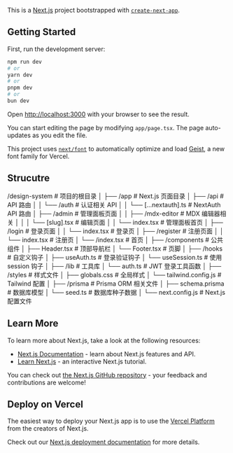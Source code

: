 This is a [Next.js](https://nextjs.org) project bootstrapped with [`create-next-app`](https://nextjs.org/docs/app/api-reference/cli/create-next-app).

## Getting Started

First, run the development server:

```bash
npm run dev
# or
yarn dev
# or
pnpm dev
# or
bun dev
```

Open [http://localhost:3000](http://localhost:3000) with your browser to see the result.

You can start editing the page by modifying `app/page.tsx`. The page auto-updates as you edit the file.

This project uses [`next/font`](https://nextjs.org/docs/app/building-your-application/optimizing/fonts) to automatically optimize and load [Geist](https://vercel.com/font), a new font family for Vercel.

## Strucutre

/design-system                      # 项目的根目录
│
├── /app                           # Next.js 页面目录
│   ├── /api                         # API 路由
│   │   └── /auth                    # 认证相关 API
│   │       └── [...nextauth].ts     # NextAuth API 路由
│   ├── /admin                       # 管理面板页面
│   │   ├── /mdx-editor              # MDX 编辑器相关
│   │   │   └── [slug].tsx           # 编辑页面
│   │   └── index.tsx                # 管理面板首页
│   ├── /login                       # 登录页面
│   │   └── index.tsx                # 登录页
│   ├── /register                    # 注册页面
│   │   └── index.tsx                # 注册页
│   └── /index.tsx                   # 首页
│
├── /components                      # 公共组件
│   ├── Header.tsx                   # 顶部导航栏
│   └── Footer.tsx                   # 页脚
│
├── /hooks                           # 自定义钩子
│   ├── useAuth.ts                   # 登录验证钩子
│   └── useSession.ts                # 使用 session 钩子
│
├── /lib                             # 工具库
│   └── auth.ts                      # JWT 登录工具函数
│
├── /styles                          # 样式文件
│   ├── globals.css                  # 全局样式
│   └── tailwind.config.js           # Tailwind 配置
│
├── /prisma                          # Prisma ORM 相关文件
│   ├── schema.prisma                # 数据库模型
│   └── seed.ts                      # 数据库种子数据
│
└── next.config.js                   # Next.js 配置文件

## Learn More

To learn more about Next.js, take a look at the following resources:

- [Next.js Documentation](https://nextjs.org/docs) - learn about Next.js features and API.
- [Learn Next.js](https://nextjs.org/learn) - an interactive Next.js tutorial.

You can check out [the Next.js GitHub repository](https://github.com/vercel/next.js) - your feedback and contributions are welcome!

## Deploy on Vercel

The easiest way to deploy your Next.js app is to use the [Vercel Platform](https://vercel.com/new?utm_medium=default-template&filter=next.js&utm_source=create-next-app&utm_campaign=create-next-app-readme) from the creators of Next.js.

Check out our [Next.js deployment documentation](https://nextjs.org/docs/app/building-your-application/deploying) for more details.
